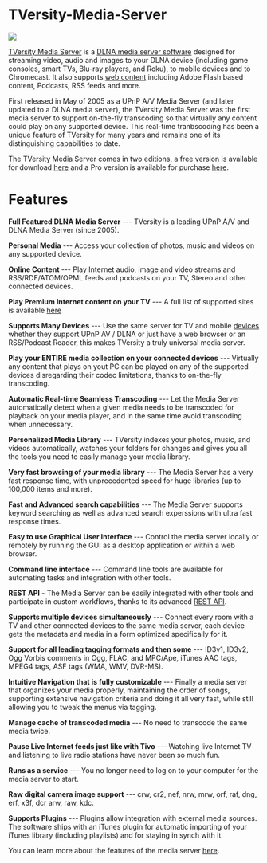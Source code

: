 # TVersity-Media-Server

![](http://static.tversity.com/media_sharing.jpg)

[TVersity Media Server](http://tversity.com/) is a [DLNA media server software](http://tversity.com/) designed for streaming video, audio and images to your DLNA device (including game consoles, smart TVs, Blu-ray players, and Roku), to mobile devices and to Chromecast. It also supports [web content](http://tversity.com/support/premium-websites/) including Adobe Flash based content, Podcasts, RSS feeds and more. 

First released in May of 2005 as a UPnP A/V Media Server (and later updated to a DLNA media server), the TVersity Media Server was the first media server to support on-the-fly transcoding so that virtually any content could play on any supported device. This real-time tranbscoding has been a unique feature of TVersity for many years and remains one of its distinguishing capabilities to date.

The TVersity Media Server comes in two editions, a free version is available for download [here](http://tversity.com/download/#MediaServer) and a Pro version is available for purchase [here](http://tversity.com/pro#MediaServer).

# Features
    
**Full Featured DLNA Media Server** --- TVersity is a leading UPnP A/V and DLNA Media Server (since 2005).

**Personal Media** --- Access your collection of photos, music and videos on any supported device.

**Online Content** --- Play Internet audio, image and video streams and RSS/RDF/ATOM/OPML feeds and podcasts on your TV, Stereo and other connected devices.

**Play Premium Internet content on your TV** --- A full list of supported sites is available [here](http://tversity.com/support/premium-websites/)

**Supports Many Devices** --- Use the same server for TV and mobile [devices](http://tversity.com/support/devices/) whether they support UPnP AV / DLNA or just have a web browser or an RSS/Podcast Reader, this makes TVersity a truly universal media server.

**Play your ENTIRE media collection on your connected devices** --- Virtually any content that plays on yout PC can be played on any of the supported devices disregarding their codec limitations, thanks to on-the-fly transcoding.

**Automatic Real-time Seamless Transcoding** --- Let the Media Server automatically detect when a given media needs to be transcoded for playback on your media player, and in the same time avoid transcoding when unnecessary.

**Personalized Media Library** --- TVersity indexes your photos, music, and videos automatically, watches your folders for changes and gives you all the tools you need to easily manage your media library.

**Very fast browsing of your media library** --- The Media Server has a very fast response time, with unprecedented speed for huge libraries (up to 100,000 items and more).

**Fast and Advanced search capabilities** --- The Media Server supports keyword searching as well as advanced search experssions with ultra fast response times.

**Easy to use Graphical User Interface** --- Control the media server locally or remotely by running the GUI as a desktop application or within a web browser.

**Command line interface** --- Command line tools are available for automating tasks and integration with other tools.

**REST API** - The Media Server can be easily integrated with other tools and participate in custom workflows, thanks to its advanced [REST API](http://tversity.github.io/TVersity-Media-Server/API/group___h_t_t_p___q_u_e_r_y___a_p_i.html).

**Supports multiple devices simultaneously** --- Connect every room with a TV and other connected devices to the same media server, each device gets the metadata and media in a form optimized specifically for it.

**Support for all leading tagging formats and then some** --- ID3v1, ID3v2, Ogg Vorbis comments in Ogg, FLAC, and MPC/Ape, iTunes AAC tags, MPEG4 tags, ASF tags (WMA, WMV, DVR-MS).

**Intuitive Navigation that is fully customizable** --- Finally a media server that organizes your media properly, maintaining the order of songs, supporting extensive navigation criteria and doing it all very fast, while still allowing you to tweak the menus via tagging.

**Manage cache of transcoded media** --- No need to transcode the same media twice.

**Pause Live Internet feeds just like with Tivo** --- Watching live Internet TV and listening to live radio stations have never been so much fun.

**Runs as a service** --- You no longer need to log on to your computer for the media server to start.
        
**Raw digital camera image support** --- crw, cr2, nef, nrw, mrw, orf, raf, dng, erf, x3f, dcr arw, raw, kdc.

**Supports Plugins** --- Plugins allow integration with external media sources. The software ships with an iTunes plugin for automatic importing of your iTunes library (including playlists) and for staying in synch with it.

You can learn more about the features of the media server [here](http://tversity.com/download/features/).

